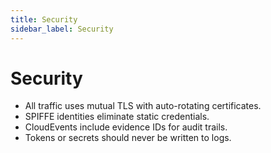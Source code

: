 ```yaml
---
title: Security
sidebar_label: Security
---
```


# Security

- All traffic uses mutual TLS with auto-rotating certificates.
- SPIFFE identities eliminate static credentials.
- CloudEvents include evidence IDs for audit trails.
- Tokens or secrets should never be written to logs.
